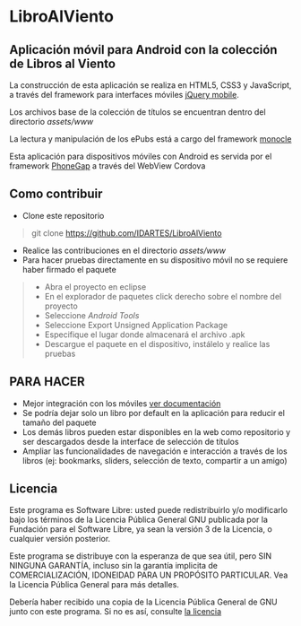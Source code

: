 LibroAlViento
=============

Aplicación móvil para Android con la colección de Libros al Viento
------------------------------------------------------------------

La construcción de esta aplicación se realiza en HTML5, CSS3 y JavaScript, a través del
framework para interfaces móviles [jQuery mobile](http://jquerymobile.com).

Los archivos base de la colección de títulos se encuentran dentro del directorio *assets/www*

La lectura y manipulación de los ePubs está a cargo del framework [monocle](http://monocle.inventivelabs.com.au)

Esta aplicación para dispositivos móviles con Android es servida por el framework [PhoneGap](http://phonegap.com)
a través del WebView Cordova

Como contribuir
---------------
* Clone este repositorio 
> git clone https://github.com/IDARTES/LibroAlViento
* Realice las contribuciones en el directorio *assets/www*
* Para hacer pruebas directamente en su dispositivo móvil no se requiere haber firmado el paquete
> * Abra el proyecto en eclipse
> * En el explorador de paquetes click derecho sobre el nombre del proyecto
> * Seleccione *Android Tools*
> * Seleccione Export Unsigned Application Package
> * Especifique el lugar donde almacenará el archivo .apk
> * Descargue el paquete en el dispositivo, instálelo y realice las pruebas 

PARA HACER
----------
+ Mejor integración con los móviles [ver documentación](http://docs.phonegap.com/en/2.6.0/index.html)
+ Se podría dejar solo un libro por default en la aplicación para reducir el tamaño del paquete
+ Los demás libros pueden estar disponibles en la web como repositorio y ser descargados desde la interface de selección de títulos
+ Ampliar las funcionalidades de navegación e interacción a través de los libros (ej: bookmarks, sliders, selección de texto, compartir a un amigo)

Licencia
--------
Este programa es Software Libre: usted puede redistribuirlo y/o modificarlo bajo los términos de la Licencia Pública General GNU publicada por la
Fundación para el Software Libre, ya sean la versión 3 de la Licencia, o cualquier versión posterior.

Este programa se distribuye con la esperanza de que sea útil, pero SIN NINGUNA GARANTÍA, incluso sin la garantía implicita de COMERCIALIZACIÓN, IDONEIDAD
PARA UN PROPÓSITO PARTICULAR. Vea la Licencia Pública General para más detalles.

Debería haber recibido una copia de la Licencia Pública General de GNU junto con este programa. Si no es así, consulte [la licencia](http://www.gnu.org/licenses/)
